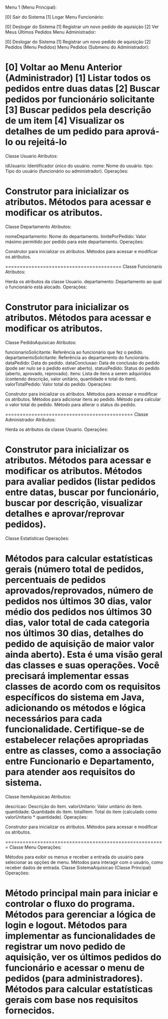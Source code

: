 Menu 1 (Menu Principal):

[0] Sair do Sistema
[1] Logar
Menu Funcionário:

[0] Deslogar do Sistema
[1] Registrar um novo pedido de aquisição
[2] Ver Meus Últimos Pedidos
Menu Administrador:

[0] Deslogar do Sistema
[1] Registrar um novo pedido de aquisição
[2] Pedidos (Menu Pedidos)
Menu Pedidos (Submenu do Administrador):

[0] Voltar ao Menu Anterior (Administrador)
[1] Listar todos os pedidos entre duas datas
[2] Buscar pedidos por funcionário solicitante
[3] Buscar pedidos pela descrição de um item
[4] Visualizar os detalhes de um pedido para aprová-lo ou rejeitá-lo
=======================================
Classe Usuario
Atributos:

idUsuario: Identificador único do usuário.
nome: Nome do usuário.
tipo: Tipo do usuário (funcionário ou administrador).
Operações:

Construtor para inicializar os atributos.
Métodos para acessar e modificar os atributos.
====================================
Classe Departamento
Atributos:

nomeDepartamento: Nome do departamento.
limitePorPedido: Valor máximo permitido por pedido para este departamento.
Operações:

Construtor para inicializar os atributos.
Métodos para acessar e modificar os atributos.

========================================
Classe Funcionario
Atributos:

Herda os atributos da classe Usuario.
departamento: Departamento ao qual o funcionário está alocado.
Operações:

Construtor para inicializar os atributos.
Métodos para acessar e modificar os atributos.
============================================
Classe PedidoAquisicao
Atributos:

funcionarioSolicitante: Referência ao funcionário que fez o pedido.
departamentoSolicitante: Referência ao departamento do funcionário.
dataPedido: Data do pedido.
dataConclusao: Data de conclusão do pedido (pode ser nulo se o pedido estiver aberto).
statusPedido: Status do pedido (aberto, aprovado, reprovado).
itens: Lista de itens a serem adquiridos (contendo descrição, valor unitário, quantidade e total do item).
valorTotalPedido: Valor total do pedido.
Operações:

Construtor para inicializar os atributos.
Métodos para acessar e modificar os atributos.
Métodos para adicionar itens ao pedido.
Método para calcular o valor total do pedido.
Método para alterar o status do pedido.

============================================
Classe Administrador
Atributos:

Herda os atributos da classe Usuario.
Operações:

Construtor para inicializar os atributos.
Métodos para acessar e modificar os atributos.
Métodos para avaliar pedidos (listar pedidos entre datas, buscar por funcionário, buscar por descrição, visualizar detalhes e aprovar/reprovar pedidos).
================================================
Classe Estatisticas
Operações:

Métodos para calcular estatísticas gerais (número total de pedidos, percentuais de pedidos aprovados/reprovados, número de pedidos nos últimos 30 dias, valor médio dos pedidos nos últimos 30 dias, valor total de cada categoria nos últimos 30 dias, detalhes do pedido de aquisição de maior valor ainda aberto).
Esta é uma visão geral das classes e suas operações. Você precisará implementar essas classes de acordo com os requisitos específicos do sistema em Java, adicionando os métodos e lógica necessários para cada funcionalidade. Certifique-se de estabelecer relações apropriadas entre as classes, como a associação entre Funcionario e Departamento, para atender aos requisitos do sistema.
==================================================
Classe ItemAquisicao
Atributos:

descricao: Descrição do item.
valorUnitario: Valor unitário do item.
quantidade: Quantidade do item.
totalItem: Total do item (calculado como valorUnitario \* quantidade).
Operações:

Construtor para inicializar os atributos.
Métodos para acessar e modificar os atributos.

=======================================================
Classe Menu
Operações:

Métodos para exibir os menus e receber a entrada do usuário para selecionar as opções de menu.
Métodos para interagir com o usuário, como receber dados de entrada.
Classe SistemaAquisicao (Classe Principal)
Operações:

Método principal main para iniciar e controlar o fluxo do programa.
Métodos para gerenciar a lógica de login e logout.
Métodos para implementar as funcionalidades de registrar um novo pedido de aquisição, ver os últimos pedidos do funcionário e acessar o menu de pedidos (para administradores).
Métodos para calcular estatísticas gerais com base nos requisitos fornecidos.
===========================================================================
